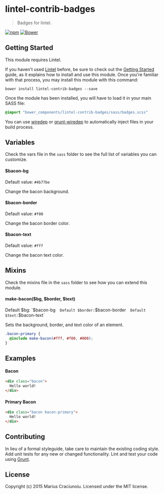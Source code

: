 lintel-contrib-badges
=====================

> Badges for lintel.

[![npm](https://img.shields.io/npm/v/lintel-contrib-badges.svg)](https://www.npmjs.com/package/lintel-contrib-badges)
[![Bower](https://img.shields.io/bower/v/lintel-contrib-badges.svg)](https://github.com/lintelio/lintel-contrib-badges)


## Getting Started
This module requires Lintel.

If you haven't used [Lintel](http://lintel.io/) before, be sure to check out the [Getting Started](http://lintel.io/getting-started) guide, as it explains how to install and use this module. Once you're familiar with that process, you may install this module with this command:

```shell
bower install lintel-contrib-badges --save
```

Once the module has been installed, you will have to load it in your main SASS file:

```scss
@import "bower_components/lintel-contrib-badges/sass/badges.scss"
```



You can use [wiredep](https://github.com/taptapship/wiredep) or [grunt-wiredep](https://github.com/stephenplusplus/grunt-wiredep) to automatically inject files in your build process.


## Variables
Check the vars file in the `sass` folder to see the full list of variables you can customize.

#### $bacon-bg
Default value: `#4b77be`  

Change the bacon background.

#### $bacon-border
Default value: `#f00`  

Change the bacon border color.

#### $bacon-text
Default value: `#fff`  

Change the bacon text color.


## Mixins
Check the mixins file in the `sass` folder to see how you can extend this module.

#### make-bacon($bg, $border, $text)
Default $bg: `$bacon-bg`  
Default $border: `$bacon-border`  
Default $text: `$bacon-text`  

Sets the background, border, and text color of an element.

```scss
.bacon-primary {
  @include make-bacon(#fff, #f00, #000);
}
```


## Examples

#### Bacon
```html
<div class="bacon">
  Hello world!
</div>
```

#### Primary Bacon
```html
<div class="bacon bacon-primary">
  Hello world!
</div>
```


## Contributing
In lieu of a formal styleguide, take care to maintain the existing coding style. Add unit tests for any new or changed functionality. Lint and test your code using [Grunt](http://gruntjs.com/).


## License
Copyright (c) 2015 Marius Craciunoiu. Licensed under the MIT license.
